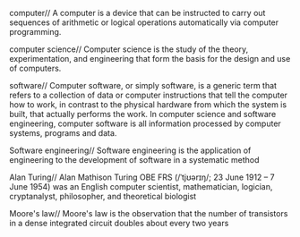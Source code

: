 computer//
A computer is a device that can be instructed to carry out sequences of arithmetic or logical operations automatically via computer programming. 

computer science//
Computer science is the study of the theory, experimentation, and engineering that form the basis for the design and use of computers.

software//
Computer software, or simply software, is a generic term that refers to a collection of data or computer instructions that tell the computer how to work, in contrast to the physical hardware from which the system is built, that actually performs the work. In computer science and software engineering, computer software is all information processed by computer systems, programs and data.

Software engineering//
Software engineering is the application of engineering to the development of software in a systematic method

Alan Turing//
Alan Mathison Turing OBE FRS (/ˈtjʊərɪŋ/; 23 June 1912 – 7 June 1954) was an English computer scientist, mathematician, logician, cryptanalyst, philosopher, and theoretical biologist

Moore's law//
Moore's law is the observation that the number of transistors in a dense integrated circuit doubles about every two years